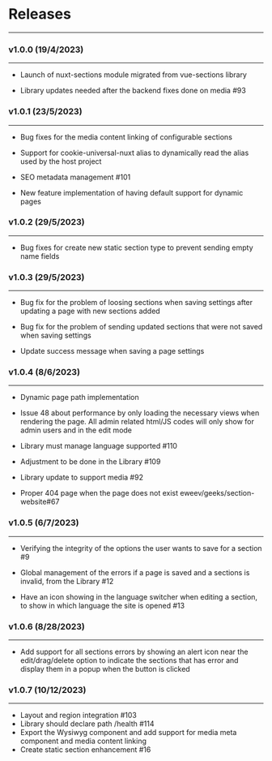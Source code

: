 # Releases

---

### v1.0.0 (19/4/2023)

---

 - Launch of nuxt-sections module migrated from vue-sections library

 - Library updates needed after the backend fixes done on media #93


### v1.0.1 (23/5/2023)

---

 - Bug fixes for the media content linking of configurable sections

 - Support for cookie-universal-nuxt alias to dynamically read the alias used by the host project
 
 - SEO metadata management #101

 - New feature implementation of having default support for dynamic pages


### v1.0.2 (29/5/2023)

---

 - Bug fixes for create new static section type to prevent sending empty name fields


### v1.0.3 (29/5/2023)

---

 - Bug fix for the problem of loosing sections when saving settings after updating a page with new sections added

 - Bug fix for the problem of sending updated sections that were not saved when saving settings

 - Update success message when saving a page settings


### v1.0.4 (8/6/2023)

---

 - Dynamic page path implementation

 - Issue 48 about performance by only loading the necessary views when rendering the page. All admin related html/JS codes will only show for admin users and in the edit mode 

 - Library must manage language supported #110

 - Adjustment to be done in the Library #109

 - Library update to support media #92

 - Proper 404 page when the page does not exist eweev/geeks/section-website#67


### v1.0.5 (6/7/2023)

---

 - Verifying the integrity of the options the user wants to save for a section #9

 - Global management of the errors if a page is saved and a sections is invalid, from the Library #12

 - Have an icon showing in the language switcher when editing a section, to show in which language the site is opened #13


### v1.0.6 (8/28/2023)

---

 - Add support for all sections errors by showing an alert icon near the edit/drag/delete option to indicate the sections that has error and display them in a popup when the button is clicked  


### v1.0.7 (10/12/2023)

---

 - Layout and region integration #103
 - Library should declare path /health #114
 - Export the Wysiwyg component and add support for media meta component and media content linking
 - Create static section enhancement #16
